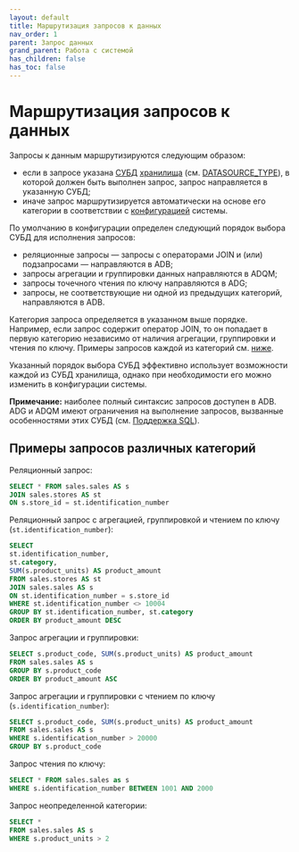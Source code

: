 ```yaml
---
layout: default
title: Маршрутизация запросов к данных
nav_order: 1
parent: Запрос данных
grand_parent: Работа с системой
has_children: false
has_toc: false
---
```


# Маршрутизация запросов к данных

Запросы к данным маршрутизируются следующим образом:
*   если в запросе указана [СУБД](../../../Введение/Поддерживаемые_СУБД_хранилища/Поддерживаемые_СУБД_хранилища.md) 
    [хранилища](../../../Обзор_понятий_компонентов_и_связей/Основные_понятия/Хранилище_данных/Хранилище_данных.md) 
    (см. [DATASOURCE_TYPE](../../../Справочная_информация/Запросы_SQLplus/SELECT/SELECT.md#param_datasource_type)), в которой должен быть выполнен запрос, запрос направляется 
    в указанную СУБД;
*   иначе запрос маршрутизируется автоматически на основе его категории в соответствии 
    с [конфигурацией](../../../Эксплуатация/Конфигурация/Конфигурация.md) системы.

По умолчанию в конфигурации определен следующий порядок выбора СУБД для исполнения запросов:
*   реляционные запросы — запросы с операторами JOIN и (или) подзапросами — направляются в ADB;
*   запросы агрегации и группировки данных направляются в ADQM;
*   запросы точечного чтения по ключу направляются в ADG;
*   запросы, не соответствующие ни одной из предыдущих категорий, направляются в ADB.

Категория запроса определяется в указанном выше порядке. Например, если запрос содержит оператор JOIN, 
то он попадает в первую категорию независимо от наличия агрегации, группировки и чтения по ключу. 
Примеры запросов каждой из категорий см. [ниже](#примеры-запросов-различных-категорий).

Указанный порядок выбора СУБД эффективно использует возможности каждой из СУБД хранилища, однако 
при необходимости его можно изменить в конфигурации системы.

**Примечание:** наиболее полный синтаксис запросов доступен в ADB. ADG и ADQM имеют ограничения 
на выполнение запросов, вызванные особенностями этих СУБД (см. [Поддержка SQL](../../../Справочная_информация/Поддержка_SQL/Поддержка_SQL.md)).

## Примеры запросов различных категорий

Реляционный запрос:
```sql
SELECT * FROM sales.sales AS s
JOIN sales.stores AS st
ON s.store_id = st.identification_number
```

Реляционный запрос с агрегацией, группировкой и чтением по ключу (`st.identification_number`):
```sql
SELECT
st.identification_number,
st.category,
SUM(s.product_units) AS product_amount
FROM sales.stores AS st
JOIN sales.sales AS s
ON st.identification_number = s.store_id
WHERE st.identification_number <> 10004
GROUP BY st.identification_number, st.category
ORDER BY product_amount DESC
```

Запрос агрегации и группировки:
```sql
SELECT s.product_code, SUM(s.product_units) AS product_amount
FROM sales.sales AS s
GROUP BY s.product_code
ORDER BY product_amount ASC
```

Запрос агрегации и группировки с чтением по ключу (`s.identification_number`):
```sql
SELECT s.product_code, SUM(s.product_units) AS product_amount
FROM sales.sales AS s
WHERE s.identification_number > 20000
GROUP BY s.product_code
```

Запрос чтения по ключу:
```sql
SELECT * FROM sales.sales as s
WHERE s.identification_number BETWEEN 1001 AND 2000
```

Запрос неопределенной категории:
```sql
SELECT *
FROM sales.sales AS s
WHERE s.product_units > 2  
```